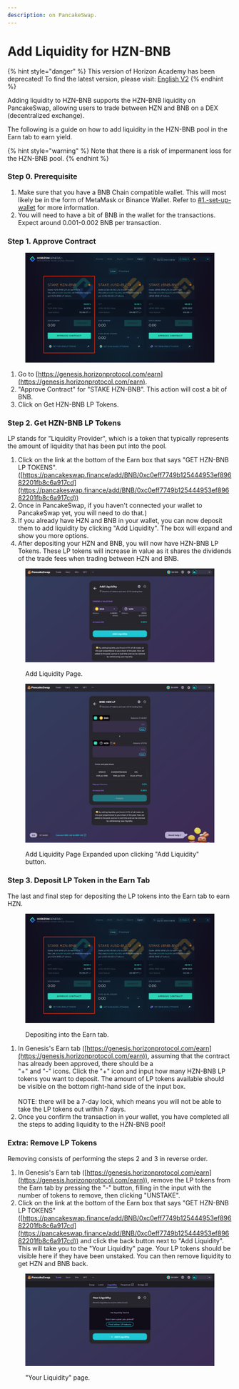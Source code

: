 ```yaml
---
description: on PancakeSwap.
---
```


# Add Liquidity for HZN-BNB

{% hint style="danger" %}
This version of Horizon Academy has been deprecated! To find the latest version, please visit: [English V2](https://academy.horizonprotocol.com/)
{% endhint %}

Adding liquidity to HZN-BNB supports the HZN-BNB liquidity on PancakeSwap, allowing users to trade between HZN and BNB on a DEX (decentralized exchange).

The following is a guide on how to add liquidity in the HZN-BNB pool in the Earn tab to earn yield.

{% hint style="warning" %}
Note that there is a risk of impermanent loss for the HZN-BNB pool.
{% endhint %}

### Step 0. Prerequisite

1. Make sure that you have a BNB Chain compatible wallet. This will most likely be in the form of MetaMask or Binance Wallet. Refer to [#1.-set-up-wallet](getting-started.md#1.-set-up-wallet "mention") for more information.
2. You will need to have a bit of BNB in the wallet for the transactions. Expect around 0.001-0.002 BNB per transaction.

### Step 1. Approve Contract

<figure><img src="../../.gitbook/assets/HZN-BNB_1_horizon_genesis_earn_tab.png" alt=""><figcaption></figcaption></figure>

1. Go to [https://genesis.horizonprotocol.com/earn](https://genesis.horizonprotocol.com/earn).
2. "Approve Contract" for "STAKE HZN-BNB". This action will cost a bit of BNB.
3. Click on Get HZN-BNB LP Tokens.

### Step 2. Get HZN-BNB LP Tokens

LP stands for "Liquidity Provider", which is a token that typically represents the amount of liquidity that has been put into the pool.

1. Click on the link at the bottom of the Earn box that says "GET HZN-BNB LP TOKENS". ([https://pancakeswap.finance/add/BNB/0xc0eff7749b125444953ef89682201fb8c6a917cd](https://pancakeswap.finance/add/BNB/0xc0eff7749b125444953ef89682201fb8c6a917cd))
2. Once in PancakeSwap, if you haven't connected your wallet to PancakeSwap yet, you will need to do that.)
3. If you already have HZN and BNB in your wallet, you can now deposit them to add liquidity by clicking "Add Liquidity". The box will expand and show you more options.
4. After depositing your HZN and BNB, you will now have HZN-BNB LP Tokens. These LP tokens will increase in value as it shares the dividends of the trade fees when trading between HZN and BNB.

<figure><img src="../../.gitbook/assets/HZN-BNB_2_PancakeSwap_Add_Liquidity1.png" alt=""><figcaption><p>Add Liquidity Page.</p></figcaption></figure>

<figure><img src="../../.gitbook/assets/HZN-BNB_2_PancakeSwap_Add_Liquidity2_FULL.png" alt=""><figcaption><p>Add Liquidity Page Expanded upon clicking "Add Liquidity" button.</p></figcaption></figure>

### Step 3. Deposit LP Token in the Earn Tab

The last and final step for depositing the LP tokens into the Earn tab to earn HZN.

<figure><img src="../../.gitbook/assets/HZN-BNB_1_horizon_genesis_earn_tab.png" alt=""><figcaption><p>Depositing into the Earn tab.</p></figcaption></figure>

1. In Genesis's Earn tab ([https://genesis.horizonprotocol.com/earn](https://genesis.horizonprotocol.com/earn)), assuming that the contract has already been approved, there should be a \
   "+" and "-" icons. Click the "+" icon and input how many HZN-BNB LP tokens you want to deposit. The amount of LP tokens available should be visible on the bottom right-hand side of the input box.\
   \
   NOTE: there will be a 7-day lock, which means you will not be able to take the LP tokens out within 7 days.
2. Once you confirm the transaction in your wallet, you have completed all the steps to adding liquidity to the HZN-BNB pool!

### Extra: Remove LP Tokens

Removing consists of performing the steps 2 and 3 in reverse order.

1. In Genesis's Earn tab ([https://genesis.horizonprotocol.com/earn](https://genesis.horizonprotocol.com/earn)), remove the LP tokens from the Earn tab by pressing the "-" button, filling in the input with the number of tokens to remove, then clicking "UNSTAKE".
2. Click on the link at the bottom of the Earn box that says "GET HZN-BNB LP TOKENS"([https://pancakeswap.finance/add/BNB/0xc0eff7749b125444953ef89682201fb8c6a917cd](https://pancakeswap.finance/add/BNB/0xc0eff7749b125444953ef89682201fb8c6a917cd)) and click the back button next to "Add Liquidity". This will take you to the "Your Liquidity" page. Your LP tokens should be visible here if they have been unstaked. You can then remove liquidity to get HZN and BNB back.

<figure><img src="../../.gitbook/assets/zUSD-BUSD_E_PancakeSwap_Your_Liqudity.png" alt=""><figcaption><p>"Your Liquidity" page.</p></figcaption></figure>
